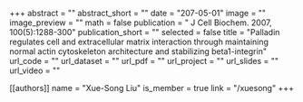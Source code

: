 +++
abstract = ""
abstract_short = ""
date = "207-05-01"
image = ""
image_preview = ""
math = false
publication = " J Cell Biochem. 2007, 100(5):1288-300"
publication_short = ""
selected = false
title = "Palladin regulates cell and extracellular matrix interaction through maintaining normal actin cytoskeleton architecture and stabilizing beta1-integrin"
url_code = ""
url_dataset = ""
url_pdf = ""
url_project = ""
url_slides = ""
url_video = ""

[[authors]]
    name = "Xue-Song Liu"
    is_member = true
    link = "/xuesong"
+++
